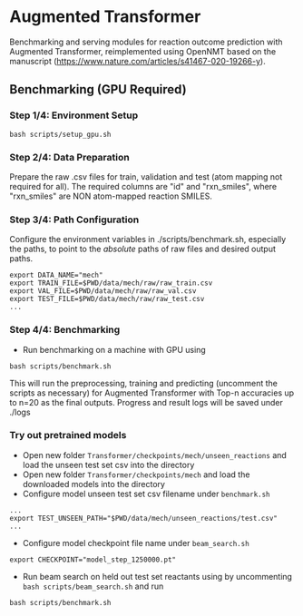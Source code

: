# Augmented Transformer

Benchmarking and serving modules for reaction outcome prediction with Augmented Transformer, reimplemented using OpenNMT based on the manuscript (https://www.nature.com/articles/s41467-020-19266-y).

## Benchmarking (GPU Required)

### Step 1/4: Environment Setup
```
bash scripts/setup_gpu.sh
```

### Step 2/4: Data Preparation

Prepare the raw .csv files for train, validation and test (atom mapping not required for all). The required columns are "id" and "rxn_smiles", where "rxn_smiles" are NON atom-mapped reaction SMILES.

### Step 3/4: Path Configuration

Configure the environment variables in ./scripts/benchmark.sh, especially the paths, to point to the *absolute* paths of raw files and desired output paths.
```
export DATA_NAME="mech"
export TRAIN_FILE=$PWD/data/mech/raw/raw_train.csv
export VAL_FILE=$PWD/data/mech/raw/raw_val.csv
export TEST_FILE=$PWD/data/mech/raw/raw_test.csv
...
```

### Step 4/4: Benchmarking

- Run benchmarking on a machine with GPU using
```
bash scripts/benchmark.sh
```
This will run the preprocessing, training and predicting (uncomment the scripts as necessary) for Augmented Transformer with Top-n accuracies up to n=20 as the final outputs. Progress and result logs will be saved under ./logs

### Try out pretrained models

- Open new folder `Transformer/checkpoints/mech/unseen_reactions` and load the unseen test set csv into the directory
- Open new folder `Transformer/checkpoints/mech` and load the downloaded models into the directory
- Configure model unseen test set csv filename under `benchmark.sh`
```
...
export TEST_UNSEEN_PATH="$PWD/data/mech/unseen_reactions/test.csv"
...
```
- Configure model checkpoint file name under `beam_search.sh`
```
export CHECKPOINT="model_step_1250000.pt"
```

- Run beam search on held out test set reactants using by uncommenting `bash scripts/beam_search.sh` and run
```
bash scripts/benchmark.sh
```


